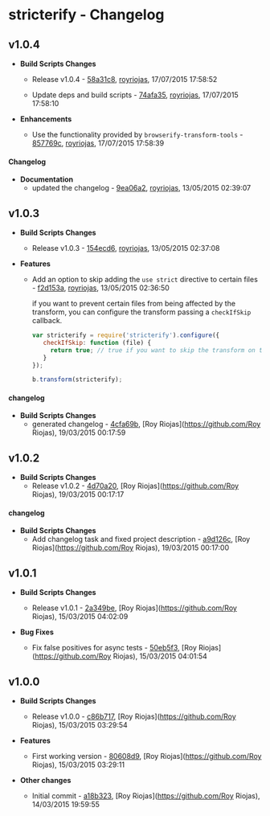 
# stricterify - Changelog
## v1.0.4
- **Build Scripts Changes**
  - Release v1.0.4 - [58a31c8]( https://github.com/royriojas/stricterify/commit/58a31c8 ), [royriojas](https://github.com/royriojas), 17/07/2015 17:58:52

    
  - Update deps and build scripts - [74afa35]( https://github.com/royriojas/stricterify/commit/74afa35 ), [royriojas](https://github.com/royriojas), 17/07/2015 17:58:10

    
- **Enhancements**
  - Use the functionality provided by `browserify-transform-tools` - [857769c]( https://github.com/royriojas/stricterify/commit/857769c ), [royriojas](https://github.com/royriojas), 17/07/2015 17:58:39

    
#### Changelog
- **Documentation**
  - updated the changelog - [9ea06a2]( https://github.com/royriojas/stricterify/commit/9ea06a2 ), [royriojas](https://github.com/royriojas), 13/05/2015 02:39:07

    
## v1.0.3
- **Build Scripts Changes**
  - Release v1.0.3 - [154ecd6]( https://github.com/royriojas/stricterify/commit/154ecd6 ), [royriojas](https://github.com/royriojas), 13/05/2015 02:37:08

    
- **Features**
  - Add an option to skip adding the `use strict` directive to certain files - [f2d153a]( https://github.com/royriojas/stricterify/commit/f2d153a ), [royriojas](https://github.com/royriojas), 13/05/2015 02:36:50

    if you want to prevent certain files from being affected by the transform, you can configure the transform passing a `checkIfSkip` callback.
    
    ```javascript
    var stricterify = require('stricterify').configure({
       checkIfSkip: function (file) {
         return true; // true if you want to skip the transform on the given file or false if you don't.
       }
    });
    
    b.transform(stricterify);
    ```
    
#### changelog
- **Build Scripts Changes**
  - generated changelog - [4cfa69b]( https://github.com/royriojas/stricterify/commit/4cfa69b ), [Roy Riojas](https://github.com/Roy Riojas), 19/03/2015 00:17:59

    
## v1.0.2
- **Build Scripts Changes**
  - Release v1.0.2 - [4d70a20]( https://github.com/royriojas/stricterify/commit/4d70a20 ), [Roy Riojas](https://github.com/Roy Riojas), 19/03/2015 00:17:17

    
#### changelog
- **Build Scripts Changes**
  - Add changelog task and fixed project description - [a9d126c]( https://github.com/royriojas/stricterify/commit/a9d126c ), [Roy Riojas](https://github.com/Roy Riojas), 19/03/2015 00:17:00

    
## v1.0.1
- **Build Scripts Changes**
  - Release v1.0.1 - [2a349be]( https://github.com/royriojas/stricterify/commit/2a349be ), [Roy Riojas](https://github.com/Roy Riojas), 15/03/2015 04:02:09

    
- **Bug Fixes**
  - Fix false positives for async tests - [50eb5f3]( https://github.com/royriojas/stricterify/commit/50eb5f3 ), [Roy Riojas](https://github.com/Roy Riojas), 15/03/2015 04:01:54

    
## v1.0.0
- **Build Scripts Changes**
  - Release v1.0.0 - [c86b717]( https://github.com/royriojas/stricterify/commit/c86b717 ), [Roy Riojas](https://github.com/Roy Riojas), 15/03/2015 03:29:54

    
- **Features**
  - First working version - [80608d9]( https://github.com/royriojas/stricterify/commit/80608d9 ), [Roy Riojas](https://github.com/Roy Riojas), 15/03/2015 03:29:11

    
- **Other changes**
  - Initial commit - [a18b323]( https://github.com/royriojas/stricterify/commit/a18b323 ), [Roy Riojas](https://github.com/Roy Riojas), 14/03/2015 19:59:55

    
